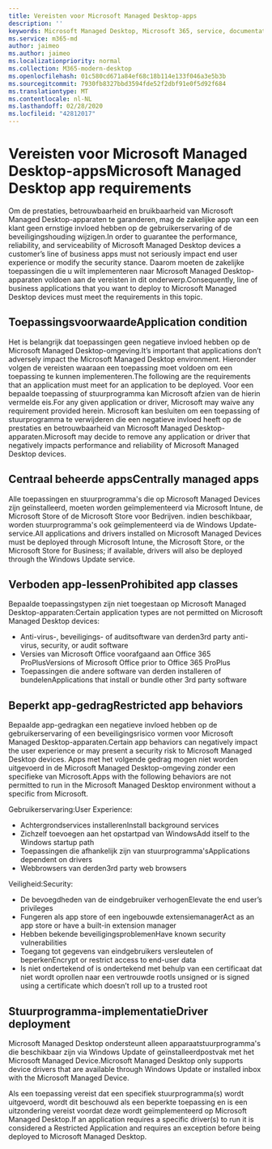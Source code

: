 ```yaml
---
title: Vereisten voor Microsoft Managed Desktop-apps
description: ''
keywords: Microsoft Managed Desktop, Microsoft 365, service, documentatie
ms.service: m365-md
author: jaimeo
ms.author: jaimeo
ms.localizationpriority: normal
ms.collection: M365-modern-desktop
ms.openlocfilehash: 01c580cd671a84ef68c18b114e133f046a3e5b3b
ms.sourcegitcommit: 7930fb8327bbd3594fde52f2dbf91e0f5d92f684
ms.translationtype: MT
ms.contentlocale: nl-NL
ms.lasthandoff: 02/28/2020
ms.locfileid: "42812017"
---
```

# <a name="microsoft-managed-desktop-app-requirements"></a><span data-ttu-id="92662-103">Vereisten voor Microsoft Managed Desktop-apps</span><span class="sxs-lookup"><span data-stu-id="92662-103">Microsoft Managed Desktop app requirements</span></span>

<!--This topic is the target for aka.ms/app-req. This is aka link is used from EA agreement for MMD. do not delete.-->

<!--Application addendum -->
 
<span data-ttu-id="92662-104">Om de prestaties, betrouwbaarheid en bruikbaarheid van Microsoft Managed Desktop-apparaten te garanderen, mag de zakelijke app van een klant geen ernstige invloed hebben op de gebruikerservaring of de beveiligingshouding wijzigen.</span><span class="sxs-lookup"><span data-stu-id="92662-104">In order to guarantee the performance, reliability, and serviceability of Microsoft Managed Desktop devices a customer’s line of business apps must not seriously impact end user experience or modify the security stance.</span></span> <span data-ttu-id="92662-105">Daarom moeten de zakelijke toepassingen die u wilt implementeren naar Microsoft Managed Desktop-apparaten voldoen aan de vereisten in dit onderwerp.</span><span class="sxs-lookup"><span data-stu-id="92662-105">Consequently, line of business applications that you want to deploy to Microsoft Managed Desktop devices must meet the requirements in this topic.</span></span>

## <a name="application-condition"></a><span data-ttu-id="92662-106">Toepassingsvoorwaarde</span><span class="sxs-lookup"><span data-stu-id="92662-106">Application condition</span></span>

<span data-ttu-id="92662-107">Het is belangrijk dat toepassingen geen negatieve invloed hebben op de Microsoft Managed Desktop-omgeving.</span><span class="sxs-lookup"><span data-stu-id="92662-107">It’s important that applications don’t adversely impact the Microsoft Managed Desktop environment.</span></span> <span data-ttu-id="92662-108">Hieronder volgen de vereisten waaraan een toepassing moet voldoen om een toepassing te kunnen implementeren.</span><span class="sxs-lookup"><span data-stu-id="92662-108">The following are the requirements that an application must meet for an application to be deployed.</span></span> <span data-ttu-id="92662-109">Voor een bepaalde toepassing of stuurprogramma kan Microsoft afzien van de hierin vermelde eis.</span><span class="sxs-lookup"><span data-stu-id="92662-109">For any given application or driver, Microsoft may waive any requirement provided herein.</span></span> <span data-ttu-id="92662-110">Microsoft kan besluiten om een toepassing of stuurprogramma te verwijderen die een negatieve invloed heeft op de prestaties en betrouwbaarheid van Microsoft Managed Desktop-apparaten.</span><span class="sxs-lookup"><span data-stu-id="92662-110">Microsoft may decide to remove any application or driver that negatively impacts performance and reliability of Microsoft Managed Desktop devices.</span></span>

## <a name="centrally-managed-apps"></a><span data-ttu-id="92662-111">Centraal beheerde apps</span><span class="sxs-lookup"><span data-stu-id="92662-111">Centrally managed apps</span></span>

<span data-ttu-id="92662-112">Alle toepassingen en stuurprogramma's die op Microsoft Managed Devices zijn geïnstalleerd, moeten worden geïmplementeerd via Microsoft Intune, de Microsoft Store of de Microsoft Store voor Bedrijven. indien beschikbaar, worden stuurprogramma's ook geïmplementeerd via de Windows Update-service.</span><span class="sxs-lookup"><span data-stu-id="92662-112">All applications and drivers installed on Microsoft Managed Devices must be deployed through Microsoft Intune, the Microsoft Store, or the Microsoft Store for Business; if available, drivers will also be deployed through the Windows Update service.</span></span> 

## <a name="prohibited-app-classes"></a><span data-ttu-id="92662-113">Verboden app-lessen</span><span class="sxs-lookup"><span data-stu-id="92662-113">Prohibited app classes</span></span>

<span data-ttu-id="92662-114">Bepaalde toepassingstypen zijn niet toegestaan op Microsoft Managed Desktop-apparaten:</span><span class="sxs-lookup"><span data-stu-id="92662-114">Certain application types are not permitted on Microsoft Managed Desktop devices:</span></span>
- <span data-ttu-id="92662-115">Anti-virus-, beveiligings- of auditsoftware van derden</span><span class="sxs-lookup"><span data-stu-id="92662-115">3rd party anti-virus, security, or audit software</span></span>
- <span data-ttu-id="92662-116">Versies van Microsoft Office voorafgaand aan Office 365 ProPlus</span><span class="sxs-lookup"><span data-stu-id="92662-116">Versions of Microsoft Office prior to Office 365 ProPlus</span></span>
- <span data-ttu-id="92662-117">Toepassingen die andere software van derden installeren of bundelen</span><span class="sxs-lookup"><span data-stu-id="92662-117">Applications that install or bundle other 3rd party software</span></span>

## <a name="restricted-app-behaviors"></a><span data-ttu-id="92662-118">Beperkt app-gedrag</span><span class="sxs-lookup"><span data-stu-id="92662-118">Restricted app behaviors</span></span>

<span data-ttu-id="92662-119">Bepaalde app-gedragkan een negatieve invloed hebben op de gebruikerservaring of een beveiligingsrisico vormen voor Microsoft Managed Desktop-apparaten.</span><span class="sxs-lookup"><span data-stu-id="92662-119">Certain app behaviors can negatively impact the user experience or may present a security risk to Microsoft Managed Desktop devices.</span></span> <span data-ttu-id="92662-120">Apps met het volgende gedrag mogen niet worden uitgevoerd in de Microsoft Managed Desktop-omgeving zonder een specifieke van Microsoft.</span><span class="sxs-lookup"><span data-stu-id="92662-120">Apps with the following behaviors are not permitted to run in the Microsoft Managed Desktop environment without a specific  from Microsoft.</span></span>

<span data-ttu-id="92662-121">Gebruikerservaring:</span><span class="sxs-lookup"><span data-stu-id="92662-121">User Experience:</span></span>
- <span data-ttu-id="92662-122">Achtergrondservices installeren</span><span class="sxs-lookup"><span data-stu-id="92662-122">Install background services</span></span>
- <span data-ttu-id="92662-123">Zichzelf toevoegen aan het opstartpad van Windows</span><span class="sxs-lookup"><span data-stu-id="92662-123">Add itself to the Windows startup path</span></span>
- <span data-ttu-id="92662-124">Toepassingen die afhankelijk zijn van stuurprogramma's</span><span class="sxs-lookup"><span data-stu-id="92662-124">Applications dependent on drivers</span></span>
- <span data-ttu-id="92662-125">Webbrowsers van derden</span><span class="sxs-lookup"><span data-stu-id="92662-125">3rd party web browsers</span></span>

<span data-ttu-id="92662-126">Veiligheid:</span><span class="sxs-lookup"><span data-stu-id="92662-126">Security:</span></span>
- <span data-ttu-id="92662-127">De bevoegdheden van de eindgebruiker verhogen</span><span class="sxs-lookup"><span data-stu-id="92662-127">Elevate the end user’s privileges</span></span>
- <span data-ttu-id="92662-128">Fungeren als app store of een ingebouwde extensiemanager</span><span class="sxs-lookup"><span data-stu-id="92662-128">Act as an app store or have a built-in extension manager</span></span>
- <span data-ttu-id="92662-129">Hebben bekende beveiligingsproblemen</span><span class="sxs-lookup"><span data-stu-id="92662-129">Have known security vulnerabilities</span></span>
- <span data-ttu-id="92662-130">Toegang tot gegevens van eindgebruikers versleutelen of beperken</span><span class="sxs-lookup"><span data-stu-id="92662-130">Encrypt or restrict access to end-user data</span></span>
- <span data-ttu-id="92662-131">Is niet ondertekend of is ondertekend met behulp van een certificaat dat niet wordt oprollen naar een vertrouwde root</span><span class="sxs-lookup"><span data-stu-id="92662-131">Is unsigned or is signed using a certificate which doesn’t roll up to a trusted root</span></span>


## <a name="driver-deployment"></a><span data-ttu-id="92662-132">Stuurprogramma-implementatie</span><span class="sxs-lookup"><span data-stu-id="92662-132">Driver deployment</span></span>

<span data-ttu-id="92662-133">Microsoft Managed Desktop ondersteunt alleen apparaatstuurprogramma's die beschikbaar zijn via Windows Update of geïnstalleerdpostvak met het Microsoft Managed Device.</span><span class="sxs-lookup"><span data-stu-id="92662-133">Microsoft Managed Desktop only supports device drivers that are available through Windows Update or installed inbox with the Microsoft Managed Device.</span></span> 

<span data-ttu-id="92662-134">Als een toepassing vereist dat een specifiek stuurprogramma(s) wordt uitgevoerd, wordt dit beschouwd als een beperkte toepassing en is een uitzondering vereist voordat deze wordt geïmplementeerd op Microsoft Managed Desktop.</span><span class="sxs-lookup"><span data-stu-id="92662-134">If an application requires a specific driver(s) to run it is considered a Restricted Application and requires an exception before being deployed to Microsoft Managed Desktop.</span></span> 

